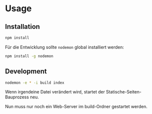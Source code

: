 
# Usage

## Installation

```bash
npm install
```

Für die Entwicklung sollte `nodemon` global installiert werden:

```bash
npm install -g nodemon
```

## Development

```bash
nodemon -e * -i build index
```

Wenn irgendeine Datei verändert wird, startet der Statische-Seiten-Bauprozess neu.

Nun muss nur noch ein Web-Server im build-Ordner gestartet werden.
